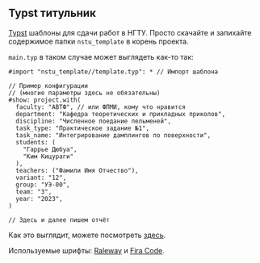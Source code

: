 ## Typst титульник

[Typst](https://typst.app/) шаблоны для сдачи работ в НГТУ. Просто скачайте и запихайте содержимое папки `nstu_template` в корень проекта.

`main.typ` в таком случае может выглядеть как-то так:

```typst
#import "nstu_template//template.typ": * // Импорт шаблона

// Пример конфигурации
// (многие параметры здесь не обязательны)
#show: project.with(
  faculty: "АВТФ", // или ФПМИ, кому что нравится
  department: "Кафедра теоретических и прикладных приколов",
  discipline: "Численное поедание пельменей",
  task_type: "Практическое задание №1",
  task_name: "Интегрирование дамплингов по поверхности",
  students: (
    "Гаррье Дюбуа",
    "Ким Кицураги"
  ),
  teachers: ("Фамили Имя Отчество"),
  variant: "12",
  group: "УЭ-00",
  team: "3",
  year: "2023",
)

// Здесь и далее пишем отчёт

```

Как это выглядит, можете посмотреть [здесь](example.pdf).

Используемые шрифты: [Raleway](https://fonts.google.com/specimen/Raleway) и [Fira Code](https://github.com/tonsky/FiraCode).
